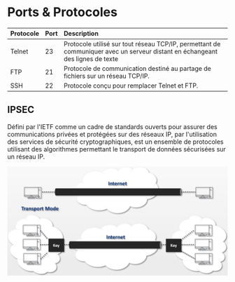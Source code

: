 # Ports & Protocoles

| **Protocole** | Port | Description |
| :--- | :--- | :--- |
| Telnet | 23 | Protocole utilisé sur tout réseau TCP/IP, permettant de communiquer avec un serveur distant en échangeant des lignes de texte |
| FTP | 21 | Protocole de communication destiné au partage de fichiers sur un réseau TCP/IP. |
| SSH | 22 | Protocole conçu pour remplacer Telnet et FTP. |

## **IPSEC**

Défini par l'IETF comme un cadre de standards ouverts pour assurer des communications privées et protégées sur des réseaux IP, par l'utilisation des services de sécurité cryptographiques, est un ensemble de protocoles utilisant des algorithmes permettant le transport de données sécurisées sur un réseau IP.

![](.gitbook/assets/2.jpg)

